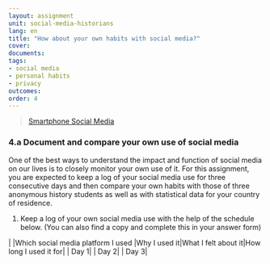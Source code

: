 ```yaml
---
layout: assignment
unit: social-media-historians
lang: en
title: "How about your own habits with social media?"  
cover:
documents:
tags:
- social media
- personal habits 
- privacy
outcomes:
order: 4
---
```

<blockquote class="imgur-embed-pub" lang="en" data-id="dqSRAaT"  ><a href="//imgur.com/dqSRAaT">Smartphone Social Media</a></blockquote><script async src="//s.imgur.com/min/embed.js" charset="utf-8"></script>

<!-- more -->
<!-- briefing-student -->

### 4.a Document and compare your own use of social media 
<!-- section-contents -->
One of the best ways to understand the impact and function of social media on our lives is to closely monitor your own use of it. For this assignment, you are expected to keep a log of your social media use for three consecutive days and then compare your own habits with those of three anonymous history students as well as with statistical data for your country of residence. 

1. Keep a log of your own social media use with the help of the schedule below. (You can also find a copy and complete this in your answer form)

| |Which social media platform I used |Why I used it|What I felt about it|How long I used it for|
| Day 1|
| Day 2|
| Day 3|
<!-- section -->
                     
<!-- briefing-teacher -->
